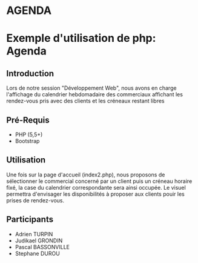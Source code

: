 # AGENDA
# Exemple d'utilisation de php: Agenda

## Introduction

Lors de notre session "Développement Web",
nous avons en charge l'affichage du calendrier hebdomadaire 
des commerciaux affichant les rendez-vous pris avec des clients 
et les créneaux restant libres

## Pré-Requis

- PHP (5,5+)
- Bootstrap


## Utilisation

Une fois sur la page d'accueil (index2.php), 
nous proposons de sélectionner le commercial concerné par un client
puis un créneau horaire fixé, la case du calendrier correspondante
sera ainsi occupée.
Le visuel permettra d'envisager les disponibilités à proposer aux clients
pouir les prises de rendez-vous.

## Participants

- Adrien TURPIN
- Judikael GRONDIN
- Pascal BASSONVILLE
- Stephane DUROU
